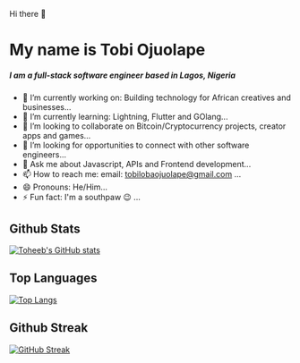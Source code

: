 Hi there 👋

# My name is Tobi Ojuolape

##### I am a full-stack software engineer based in Lagos, Nigeria


- 🔭 I’m currently working on: Building technology for African creatives and businesses...
- 🌱 I’m currently learning: Lightning, Flutter and GOlang...
- 👯 I’m looking to collaborate on Bitcoin/Cryptocurrency projects, creator apps and games...
- 🤔 I’m looking for opportunities to connect with other software engineers...
- 💬 Ask me about Javascript, APIs and Frontend development...
- 📫 How to reach me: email: tobilobaojuolape@gmail.com ...
- 😄 Pronouns: He/Him...
- ⚡ Fun fact: I'm a southpaw 😉 ...



## Github Stats 
[![Toheeb's GitHub stats](https://github-readme-stats.vercel.app/api?username=Toheeb-Ojuolape&theme=dark&show_icons=true)](https://github.com/anuraghazra/github-readme-stats)

## Top Languages 
[![Top Langs](https://github-readme-stats.vercel.app/api/top-langs/?username=Toheeb-Ojuolape&layout=compact&theme=dark&show_icons=true)](https://github.com/anuraghazra/github-readme-stats)

## Github Streak
[![GitHub Streak](https://github-readme-streak-stats.herokuapp.com?user=Toheeb-Ojuolape&theme=dark&hide_border=true)](https://git.io/streak-stats)
